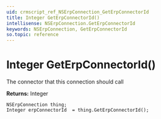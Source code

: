 ```yaml
---
uid: crmscript_ref_NSErpConnection_GetErpConnectorId
title: Integer GetErpConnectorId()
intellisense: NSErpConnection.GetErpConnectorId
keywords: NSErpConnection, GetErpConnectorId
so.topic: reference
---
```


# Integer GetErpConnectorId()

The connector that this connection should call

**Returns:** Integer

```crmscript
NSErpConnection thing;
Integer erpConnectorId  = thing.GetErpConnectorId();
```

